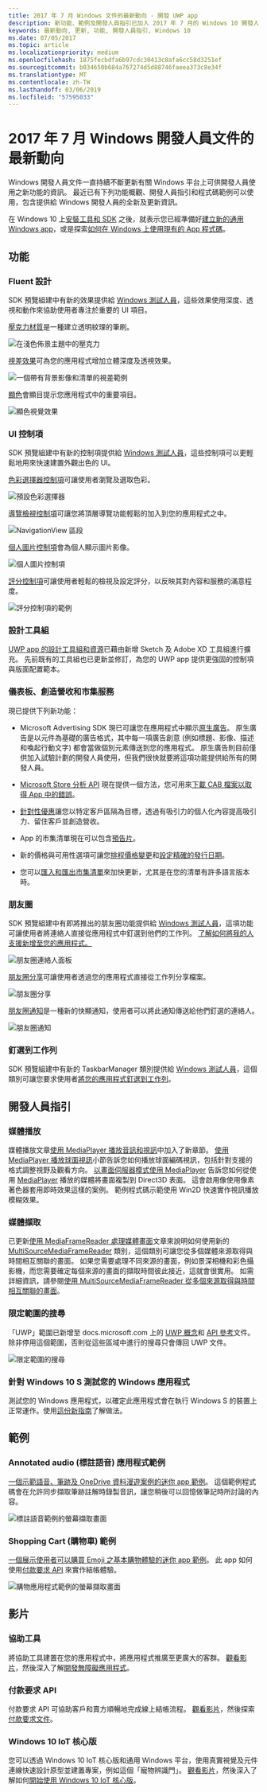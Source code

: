 ```yaml
---
title: 2017 年 7 月 Windows 文件的最新動向 - 開發 UWP app
description: 新功能、範例及開發人員指引已加入 2017 年 7 月的 Windows 10 開發人員文件中
keywords: 最新動向, 更新, 功能, 開發人員指引, Windows 10
ms.date: 07/05/2017
ms.topic: article
ms.localizationpriority: medium
ms.openlocfilehash: 1875fecbdfa6b97cdc30413c8afa6cc58d3251ef
ms.sourcegitcommit: b034650b684a767274d5d88746faeea373c8e34f
ms.translationtype: MT
ms.contentlocale: zh-TW
ms.lasthandoff: 03/06/2019
ms.locfileid: "57595033"
---
```

# <a name="whats-new-in-the-windows-developer-docs-in-july-2017"></a>2017 年 7 月 Windows 開發人員文件的最新動向

Windows 開發人員文件一直持續不斷更新有關 Windows 平台上可供開發人員使用之新功能的資訊。 最近已有下列功能概觀、開發人員指引和程式碼範例可以使用，包含提供給 Windows 開發人員的全新及更新資訊。

在 Windows 10 上[安裝工具和 SDK](https://go.microsoft.com/fwlink/?LinkId=821431) 之後，就表示您已經準備好[建立新的通用 Windows app](../get-started/your-first-app.md)，或是探索[如何在 Windows 上使用現有的 App 程式碼](../porting/index.md)。

## <a name="features"></a>功能

### <a name="fluent-design"></a>Fluent 設計

SDK 預覽組建中有新的效果提供給 [Windows 測試人員](https://insider.windows.com/)，這些效果使用深度、透視和動作來協助使用者專注於重要的 UI 項目。

[壓克力材質](../design/style/acrylic.md)是一種建立透明紋理的筆刷。 

![在淺色佈景主題中的壓克力](../design/style/images/Acrylic_DarkTheme_Base.png)

[視差效果](../design/motion/parallax.md)可為您的應用程式增加立體深度及透視效果。

![一個帶有背景影像和清單的視差範例](../design/style/images/_Parallax_v2.gif)

[顯色](../design/style/reveal.md)會顯目提示您應用程式中的重要項目。 

![顯色視覺效果](../design/style/images/Nav_Reveal_Animation.gif)

### <a name="ui-controls"></a>UI 控制項

SDK 預覽組建中有新的控制項提供給 [Windows 測試人員](https://insider.windows.com/)，這些控制項可以更輕鬆地用來快速建置外觀出色的 UI。

[色彩選擇器控制項](../design/controls-and-patterns/color-picker.md)可讓使用者瀏覽及選取色彩。  

![預設色彩選擇器](../design/controls-and-patterns/images/color-picker-default.png)

[導覽檢視控制項](../design/controls-and-patterns/navigationview.md)可讓您將頂層導覽功能輕鬆的加入到您的應用程式之中。

![NavigationView 區段](../design/controls-and-patterns/images/navview_sections.png)

[個人圖片控制項](../design/controls-and-patterns/person-picture.md)會為個人顯示圖片影像。

![個人圖片控制項](../design/controls-and-patterns/images/person-picture/person-picture_hero.png)

[評分控制項](../design/controls-and-patterns/rating.md)可讓使用者輕鬆的檢視及設定評分，以反映其對內容和服務的滿意程度。

![評分控制項的範例](../design/controls-and-patterns/images/rating_rs2_doc_ratings_intro.png)

### <a name="design-toolkits"></a>設計工具組

[UWP app 的設計工具組和資源](../design/downloads/index.md)已藉由新增 Sketch 及 Adobe XD 工具組進行擴充。 先前既有的工具組也已更新並修訂，為您的 UWP app 提供更強固的控制項與版面配置範本。

### <a name="dashboard-monetization-and-store-services"></a>儀表板、創造營收和市集服務

現已提供下列新功能：

* Microsoft Advertising SDK 現已可讓您在應用程式中顯示[原生廣告](../monetize/native-ads.md)。 原生廣告是以元件為基礎的廣告格式，其中每一項廣告創意 (例如標題、影像、描述和喚起行動文字) 都會當做個別元素傳送到您的應用程式。 原生廣告則目前僅供加入試驗計劃的開發人員使用，但我們很快就要將這項功能提供給所有的開發人員。

* [Microsoft Store 分析 API](../monetize/access-analytics-data-using-windows-store-services.md) 現在提供一個方法，您可用來[下載 CAB 檔案以取得 App 中的錯誤](../monetize/download-the-cab-file-for-an-error-in-your-app.md)。

* [針對性優惠](../publish/use-targeted-offers-to-maximize-engagement-and-conversions.md)讓您以特定客戶區隔為目標，透過有吸引力的個人化內容提高吸引力、留住客戶並創造營收。 

* App 的市集清單現在可以包含[預告片](../publish/app-screenshots-and-images.md#trailers)。

* 新的價格與可用性選項可讓您[排程價格變更](../publish/set-and-schedule-app-pricing.md)和[設定精確的發行日期](..//publish/configure-precise-release-scheduling.md)。

* 您可以[匯入和匯出市集清單](../publish/import-and-export-store-listings.md)來加快更新，尤其是在您的清單有許多語言版本時。

### <a name="my-people"></a>朋友圈

SDK 預覽組建中有即將推出的朋友圈功能提供給 [Windows 測試人員](https://insider.windows.com/)，這項功能可讓使用者將連絡人直接從應用程式中釘選到他們的工作列。 [了解如何將我的人支援新增至您的應用程式。](../contacts-and-calendar/my-people-support.md)

![朋友圈連絡人面板](images/my-people.png)

[朋友圈分享](../contacts-and-calendar/my-people-sharing.md)可讓使用者透過您的應用程式直接從工作列分享檔案。

![朋友圈分享](images/my-people-sharing.png)

[朋友圈通知](../contacts-and-calendar/my-people-support.md)是一種新的快顯通知，使用者可以將此通知傳送給他們釘選的連絡人。

![朋友圈通知](images/my-people-notification.png)

### <a name="pin-to-taskbar"></a>釘選到工作列

SDK 預覽組建中有新的 TaskbarManager 類別提供給 [Windows 測試人員](https://insider.windows.com/)，這個類別可讓您要求使用者[將您的應用程式釘選到工作列](../design/shell/pin-to-taskbar.md)。

## <a name="developer-guidance"></a>開發人員指引

### <a name="media-playback"></a>媒體播放

媒體播放文章[使用 MediaPlayer 播放音訊和視訊](../audio-video-camera/play-audio-and-video-with-mediaplayer.md)中加入了新章節。 [使用 MediaPlayer 播放球面視訊](../audio-video-camera/play-audio-and-video-with-mediaplayer.md)小節告訴您如何播放球面編碼視訊，包括針對支援的格式調整視野及觀看方向。 [以畫面伺服器模式使用 MediaPlayer](../audio-video-camera/play-audio-and-video-with-mediaplayer.md#use-mediaplayer-in-frame-server-mode) 告訴您如何從使用 [MediaPlayer](https://docs.microsoft.com/uwp/api/Windows.Media.Playback.MediaPlayer) 播放的媒體將畫面複製到 Direct3D 表面。 這會啟用像使用像素著色器套用即時效果這樣的案例。 範例程式碼示範使用 Win2D 快速實作視訊播放模糊效果。

### <a name="media-capture"></a>媒體擷取

已更新[使用 MediaFrameReader 處理媒體畫面](../audio-video-camera/process-media-frames-with-mediaframereader.md)文章來說明如何使用新的 [MultiSourceMediaFrameReader](https://docs.microsoft.com/uwp/api/windows.media.capture.frames.multisourcemediaframereader) 類別，這個類別可讓您從多個媒體來源取得與時間相互關聯的畫面。 如果您需要處理不同來源的畫面，例如景深相機和彩色攝影機，而您需要確定每個來源的畫面的擷取時間彼此接近，這就會很實用。 如需詳細資訊，請參閱[使用 MultiSourceMediaFrameReader 從多個來源取得與時間相互關聯的畫面](../audio-video-camera/process-media-frames-with-mediaframereader.md#use-multisourcemediaframereader-to-get-time-corellated-frames-from-multiple-sources)。

### <a name="scoped-search"></a>限定範圍的搜尋

「UWP」範圍已新增至 docs.microsoft.com 上的 [UWP 概念](../get-started/universal-application-platform-guide.md)和 [API 參考](https://docs.microsoft.com/en-us/uwp/api/)文件。 除非停用這個範圍，否則從這些區域中進行的搜尋只會傳回 UWP 文件。

![限定範圍的搜尋](images/scoped-search.png)

### <a name="test-your-windows-app-for-windows-10-s"></a>針對 Windows 10 S 測試您的 Windows 應用程式

測試您的 Windows 應用程式，以確定此應用程式會在執行 Windows S 的裝置上正常運作。使用[這份新指南](../porting/desktop-to-uwp-test-windows-s.md)了解做法。 

## <a name="samples"></a>範例

### <a name="annotated-audio-app-sample"></a>Annotated audio (標註語音) 應用程式範例

[一個示範語音、筆跡及 OneDrive 資料漫遊案例的迷你 app 範例](https://github.com/Microsoft/Windows-appsample-annotated-audio)。 這個範例程式碼會在允許同步擷取筆跡註解時錄製音訊，讓您稍後可以回憶做筆記時所討論的內容。

![標註語音範例的螢幕擷取畫面](images/Playback.png)  

### <a name="shopping-app-sample"></a>Shopping Cart (購物車) 範例

[一個展示使用者可以購買 Emoji 之基本購物體驗的迷你 app 範例](https://github.com/Microsoft/Windows-appsample-shopping)。 此 app 如何使用[付款要求 API](https://docs.microsoft.com/uwp/api/windows.applicationmodel.payments) 來實作結帳體驗。

![購物應用程式範例的螢幕擷取畫面](images/shoppingcart.png)  

## <a name="videos"></a>影片

### <a name="accessibility"></a>協助工具

將協助工具建置在您的應用程式中，將應用程式推廣至更廣大的客群。 [觀看影片](https://channel9.msdn.com/Blogs/One-Dev-Minute/Developing-Apps-for-Accessibility)，然後深入了解[開發無障礙應用程式](https://developer.microsoft.com/en-us/windows/accessible-apps)。

### <a name="payments-request-api"></a>付款要求 API

付款要求 API 可協助客戶和賣方順暢地完成線上結帳流程。 [觀看影片](https://channel9.msdn.com/Blogs/One-Dev-Minute/Using-the-Payments-Request-API)，然後探索[付款要求文件](https://channel9.msdn.com/Blogs/One-Dev-Minute/Using-the-Payments-Request-API)。

### <a name="windows-10-iot-core"></a>Windows 10 IoT 核心版

您可以透過 Windows 10 IoT 核心版和通用 Windows 平台，使用真實視覺及元件連線快速設計原型並建置專案，例如這個「寵物辨識門」。 [觀看影片](https://channel9.msdn.com/Blogs/One-Dev-Minute/Building-a-Pet-Recognition-Door-Using-Windows-10-IoT-Core)，然後深入了解如何[開始使用 Windows 10 IoT 核心版](https://developer.microsoft.com/en-us/windows/iot)。